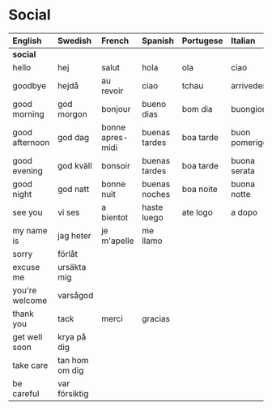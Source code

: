 # Social

| English        | Swedish        | French           | Spanish       | Portugese | Italian         |
| :------------- | :------------- | :--------------- | :------------ | :-------- | :-------------- |
| **social**     |                |                  |               |           |                 |
| hello          | hej            | salut            | hola          | ola       | ciao            |
| goodbye        | hejdå          | au revoir        | ciao          | tchau     | arrivederci     |
| good morning   | god morgon     | bonjour          | bueno dias    | bom dia   | buongiorno      |
| good afternoon | god dag        | bonne apres-midi | buenas tardes | boa tarde | buon pomeriggio |
| good evening   | god kväll      | bonsoir          | buenas tardes | boa tarde | buona serata    |
| good night     | god natt       | bonne nuit       | buenas noches | boa noite | buona notte     |
| see you        | vi ses         | a bientot        | haste luego   | ate logo  | a dopo          |
| my name is     | jag heter      | je m'apelle      | me llamo      |           |                 |
| sorry          | förlåt         |                  |               |           |                 |
| excuse me      | ursäkta mig    |                  |               |           |                 |
| you're welcome | varsågod       |                  |               |           |                 |
| thank you      | tack           | merci            | gracias       |           |                 |
| get well soon  | krya på dig    |                  |               |           |                 |
| take care      | tan hom om dig |                  |               |           |                 |
| be careful     | var försiktig  |                  |               |           |                 |
